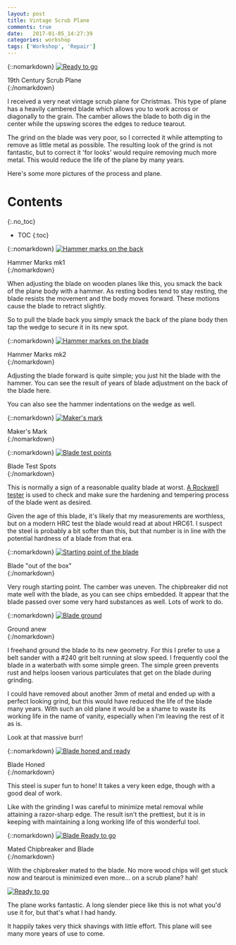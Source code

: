 ```yaml
---
layout: post
title: Vintage Scrub Plane
comments: true
date:   2017-01-05_14:27:39 
categories: workshop
tags: ['Workshop', 'Repair']
---
```


{::nomarkdown}
  <a href="/assets/ScrubPlane/Shavings.jpg">
    <img src="/assets/ScrubPlane/Thumbnails/Shavings.jpg" alt="Ready to go">
  </a>
  <div class="image-caption">19th Century Scrub Plane</div>
{:/nomarkdown}

I received a very neat vintage scrub plane for Christmas. This type of plane has a heavily cambered blade which allows you to work across or diagonally to the grain. The camber allows the blade to both dig in the center while the upswing scores the edges to reduce tearout.

The grind on the blade was very poor, so I corrected it while attempting to remove as little metal as possible. The resulting look of the grind is not fantastic, but to correct it 'for looks' would require removing much more metal. This would reduce the life of the plane by many years.

Here's some more pictures of the process and plane.

<!--more-->

# Contents
{:.no_toc}
* TOC
{:toc}

{::nomarkdown}
  <a href="/assets/ScrubPlane/PlaneHammer.jpg">
    <img src="/assets/ScrubPlane/Thumbnails/PlaneHammer.jpg" alt="Hammer marks on the back">
  </a>
  <div class="image-caption">Hammer Marks mk1</div>
{:/nomarkdown}

When adjusting the blade on wooden planes like this, you smack the back of the plane body with a hammer. As resting bodies tend to stay resting, the blade resists the movement and the body moves forward. These motions cause the blade to retract slightly.

So to pull the blade back you simply smack the back of the plane body then tap the wedge to secure it in its new spot.

{::nomarkdown}
  <a href="/assets/ScrubPlane/BladeHammer.jpg">
    <img src="/assets/ScrubPlane/Thumbnails/BladeHammer.jpg" alt="Hammer markes on the blade">
  </a>
  <div class="image-caption">Hammer Marks mk2</div>
{:/nomarkdown}

Adjusting the blade forward is quite simple; you just hit the blade with the hammer. You can see the result of years of blade adjustment on the back of the blade here.

You can also see the hammer indentations on the wedge as well.

{::nomarkdown}
  <a href="/assets/ScrubPlane/BladeMaker.jpg">
    <img src="/assets/ScrubPlane/Thumbnails/BladeMaker.jpg" alt="Maker's mark">
  </a>
  <div class="image-caption">Maker's Mark</div>
{:/nomarkdown}

{::nomarkdown}
  <a href="/assets/ScrubPlane/BladeTest.jpg">
    <img src="/assets/ScrubPlane/Thumbnails/BladeTest.jpg" alt="Blade test points">
  </a>
  <div class="image-caption">Blade Test Spots</div>
{:/nomarkdown}

This is normally a sign of a reasonable quality blade at worst. [A Rockwell tester](https://en.wikipedia.org/wiki/Rockwell_scale) is used to check and make sure the hardening and tempering process of the blade went as desired.

Given the age of this blade, it's likely that my measurements are worthless, but on a modern HRC test the blade would read at about HRC61. I suspect the steel is probably a bit softer than this, but that number is in line with the potential hardness of a blade from that era.

{::nomarkdown}
  <a href="/assets/ScrubPlane/Start.jpg">
    <img src="/assets/ScrubPlane/Thumbnails/Start.jpg" alt="Starting point of the blade">
  </a>
  <div class="image-caption">Blade "out of the box"</div>
{:/nomarkdown}

Very rough starting point. The camber was uneven. The chipbreaker did not mate well with the blade, as you can see chips embedded. It appear that the blade passed over some very hard substances as well. Lots of work to do.

{::nomarkdown}
  <a href="/assets/ScrubPlane/BladeGrind.jpg">
    <img src="/assets/ScrubPlane/Thumbnails/BladeGrind.jpg" alt="Blade ground">
  </a>
  <div class="image-caption">Ground anew</div>
{:/nomarkdown}

I freehand ground the blade to its new geometry. For this I prefer to use a belt sander with a #240 grit belt running at slow speed. I frequently cool the blade in a waterbath with some simple green. The simple green prevents rust and helps loosen various particulates that get on the blade during grinding.

I could have removed about another 3mm of metal and ended up with a perfect looking grind, but this would have reduced the life of the blade many years. With such an old plane it would be a shame to waste its working life in the name of vanity, especially when I'm leaving the rest of it as is.

Look at that massive burr!

{::nomarkdown}
  <a href="/assets/ScrubPlane/BladeHoned.jpg">
    <img src="/assets/ScrubPlane/Thumbnails/BladeHoned.jpg" alt="Blade honed and ready">
  </a>
  <div class="image-caption">Blade Honed</div>
{:/nomarkdown}

This steel is super fun to hone! It takes a very keen edge, though with a good deal of work.

Like with the grinding I was careful to minimize metal removal while attaining a razor-sharp edge. The result isn't the prettiest, but it is in keeping with maintaining a long working life of this wonderful tool.

{::nomarkdown}
  <a href="/assets/ScrubPlane/BladeNew.jpg">
    <img src="/assets/ScrubPlane/Thumbnails/BladeNew.jpg" alt="Blade Ready to go">
  </a>
  <div class="image-caption">Mated Chipbreaker and Blade</div>
{:/nomarkdown}

With the chipbreaker mated to the blade. No more wood chips will get stuck now and tearout is minimized even more... on a scrub plane? hah!

[![Ready to go](/assets/ScrubPlane/Thumbnails/Shavings.jpg)](/assets/ScrubPlane/Shavings.jpg)

The plane works fantastic. A long slender piece like this is not what you'd use it for, but that's what I had handy.

It happily takes very thick shavings with little effort. This plane will see many more years of use to come.





